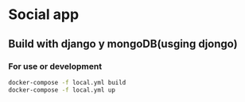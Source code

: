 # Social app
## Build with django y mongoDB(usging djongo)

### For use or development
```bash
docker-compose -f local.yml build
docker-compose -f local.yml up
```
